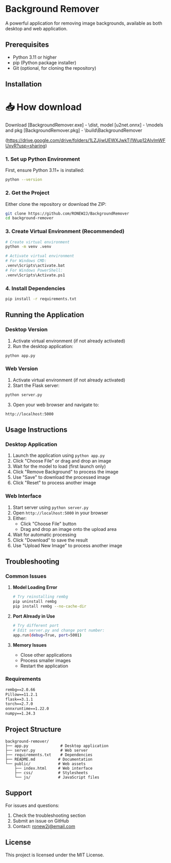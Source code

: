 # Background Remover

A powerful application for removing image backgrounds, available as both desktop and web application.

## Prerequisites

- Python 3.11 or higher
- pip (Python package installer)
- Git (optional, for cloning the repository)

## Installation

# 📥 How download

Download [BackgroundRemover.exe] - \dist,
model [u2net.onnx] - \models and
pkg [BackgroundRemover.pkg] - \build\BackgroundRemover

(https://drive.google.com/drive/folders/1LZJjiwUEWXJwkTj1Wup12AlvImWFUxyR?usp=sharing)

### 1. Set up Python Environment

First, ensure Python 3.11+ is installed:

```bash
python --version
```

### 2. Get the Project

Either clone the repository or download the ZIP:

```bash
git clone https://github.com/RONEW2J/BackgroundRemover
cd background-remover
```

### 3. Create Virtual Environment (Recommended)

```bash
# Create virtual environment
python -m venv .venv

# Activate virtual environment
# For Windows CMD:
.venv\Scripts\activate.bat
# For Windows PowerShell:
.venv\Scripts\Activate.ps1
```

### 4. Install Dependencies

```bash
pip install -r requirements.txt
```

## Running the Application

### Desktop Version

1. Activate virtual environment (if not already activated)
2. Run the desktop application:

```bash
python app.py
```

### Web Version

1. Activate virtual environment (if not already activated)
2. Start the Flask server:

```bash
python server.py
```

3. Open your web browser and navigate to:

```
http://localhost:5000
```

## Usage Instructions

### Desktop Application

1. Launch the application using `python app.py`
2. Click "Choose File" or drag and drop an image
3. Wait for the model to load (first launch only)
4. Click "Remove Background" to process the image
5. Use "Save" to download the processed image
6. Click "Reset" to process another image

### Web Interface

1. Start server using `python server.py`
2. Open `http://localhost:5000` in your browser
3. Either:
   - Click "Choose File" button
   - Drag and drop an image onto the upload area
4. Wait for automatic processing
5. Click "Download" to save the result
6. Use "Upload New Image" to process another image

## Troubleshooting

### Common Issues

1. **Model Loading Error**

   ```bash
   # Try reinstalling rembg
   pip uninstall rembg
   pip install rembg --no-cache-dir
   ```

2. **Port Already in Use**

   ```bash
   # Try different port
   # Edit server.py and change port number:
   app.run(debug=True, port=5001)
   ```

3. **Memory Issues**
   - Close other applications
   - Process smaller images
   - Restart the application

### Requirements

```txt
rembg==2.0.66
Pillow==11.2.1
flask==3.1.1
torch==2.7.0
onnxruntime==1.22.0
numpy==1.24.3
```

## Project Structure

```
background-remover/
├── app.py              # Desktop application
├── server.py           # Web server
├── requirements.txt    # Dependencies
├── README.md          # Documentation
└── public/            # Web assets
    ├── index.html     # Web interface
    ├── css/           # Stylesheets
    └── js/            # JavaScript files
```

## Support

For issues and questions:

1. Check the troubleshooting section
2. Submit an issue on GitHub
3. Contact: ronew2j@email.com

## License

This project is licensed under the MIT License.
